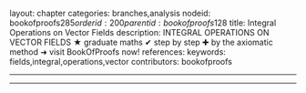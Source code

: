 layout: chapter
categories: branches,analysis
nodeid: bookofproofs$285
orderid: 200
parentid: bookofproofs$128
title: Integral Operations on Vector Fields
description: INTEGRAL OPERATIONS ON VECTOR FIELDS &#9733; graduate maths &#10004; step by step &#10010; by the axiomatic method &#10140; visit BookOfProofs now!
references: 
keywords: fields,integral,operations,vector
contributors: bookofproofs

---


---



